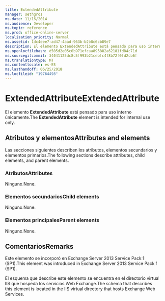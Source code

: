 ```yaml
---
title: ExtendedAttribute
manager: sethgros
ms.date: 11/16/2014
ms.audience: Developer
ms.topic: reference
ms.prod: office-online-server
localization_priority: Normal
ms.assetid: 1dc4eee7-ad47-4aad-963b-b2b8c6cb89e7
description: El elemento ExtendedAttribute está pensado para uso interno únicamente.
ms.openlocfilehash: d505d2e05c0b971efcaa895882a62181fd84c71d
ms.sourcegitcommit: 34041125dc8c5f993b21cebfc4f8b72f0fd2cb6f
ms.translationtype: MT
ms.contentlocale: es-ES
ms.lasthandoff: 06/25/2018
ms.locfileid: "19764498"
---
```

# <a name="extendedattribute"></a><span data-ttu-id="9b3d7-103">ExtendedAttribute</span><span class="sxs-lookup"><span data-stu-id="9b3d7-103">ExtendedAttribute</span></span>

<span data-ttu-id="9b3d7-104">El elemento **ExtendedAttribute** está pensado para uso interno únicamente.</span><span class="sxs-lookup"><span data-stu-id="9b3d7-104">The **ExtendedAttribute** element is intended for internal use only.</span></span> 

## <a name="attributes-and-elements"></a><span data-ttu-id="9b3d7-105">Atributos y elementos</span><span class="sxs-lookup"><span data-stu-id="9b3d7-105">Attributes and elements</span></span>

<span data-ttu-id="9b3d7-106">Las secciones siguientes describen los atributos, elementos secundarios y elementos primarios.</span><span class="sxs-lookup"><span data-stu-id="9b3d7-106">The following sections describe attributes, child elements, and parent elements.</span></span>
  
### <a name="attributes"></a><span data-ttu-id="9b3d7-107">Atributos</span><span class="sxs-lookup"><span data-stu-id="9b3d7-107">Attributes</span></span>

<span data-ttu-id="9b3d7-108">Ninguno.</span><span class="sxs-lookup"><span data-stu-id="9b3d7-108">None.</span></span>
  
### <a name="child-elements"></a><span data-ttu-id="9b3d7-109">Elementos secundarios</span><span class="sxs-lookup"><span data-stu-id="9b3d7-109">Child elements</span></span>

<span data-ttu-id="9b3d7-110">Ninguno.</span><span class="sxs-lookup"><span data-stu-id="9b3d7-110">None.</span></span>
  
### <a name="parent-elements"></a><span data-ttu-id="9b3d7-111">Elementos principales</span><span class="sxs-lookup"><span data-stu-id="9b3d7-111">Parent elements</span></span>

<span data-ttu-id="9b3d7-112">Ninguno.</span><span class="sxs-lookup"><span data-stu-id="9b3d7-112">None.</span></span>
  
## <a name="remarks"></a><span data-ttu-id="9b3d7-113">Comentarios</span><span class="sxs-lookup"><span data-stu-id="9b3d7-113">Remarks</span></span>

<span data-ttu-id="9b3d7-114">Este elemento se incorporó en Exchange Server 2013 Service Pack 1 (SP1).</span><span class="sxs-lookup"><span data-stu-id="9b3d7-114">This element was introduced in Exchange Server 2013 Service Pack 1 (SP1).</span></span>
  
<span data-ttu-id="9b3d7-115">El esquema que describe este elemento se encuentra en el directorio virtual IIS que hospeda los servicios Web Exchange.</span><span class="sxs-lookup"><span data-stu-id="9b3d7-115">The schema that describes this element is located in the IIS virtual directory that hosts Exchange Web Services.</span></span>
  

